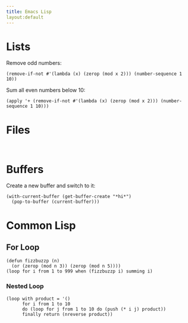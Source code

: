 ```yaml
---
title: Emacs Lisp
layout:default
---
```


# Lists

Remove odd numbers:

```
(remove-if-not #'(lambda (x) (zerop (mod x 2))) (number-sequence 1 10))
```

Sum all even numbers below 10:

```
(apply '+ (remove-if-not #'(lambda (x) (zerop (mod x 2))) (number-sequence 1 10)))
```


# Files

```


```


# Buffers

Create a new buffer and switch to it:

```
(with-current-buffer (get-buffer-create "*hi*")
  (pop-to-buffer (current-buffer)))
```

# Common Lisp

## For Loop

```
(defun fizzbuzzp (n)
  (or (zerop (mod n 3)) (zerop (mod n 5))))
(loop for i from 1 to 999 when (fizzbuzzp i) summing i)
```

### Nested Loop

```
(loop with product = '()
      for i from 1 to 10
      do (loop for j from 1 to 10 do (push (* i j) product))
      finally return (nreverse product))
```
